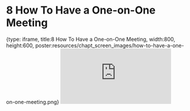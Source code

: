 # 8 How To Have a One-on-One Meeting
 
{type: iframe, title:8 How To Have a One-on-One Meeting, width:800, height:600, poster:resources/chapt_screen_images/how-to-have-a-one-on-one-meeting.png}
![](https://datatrail-jhu.github.io/10_communication/no_toc/how-to-have-a-one-on-one-meeting.html)
 

 
